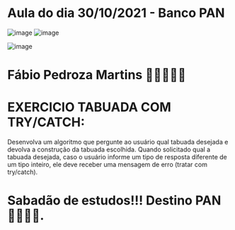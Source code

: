 # Aula do dia 30/10/2021 - Banco PAN


![image](https://user-images.githubusercontent.com/92064386/138007156-3ae6e393-a770-4bf7-85cb-9f9d390fb118.png)
![image](https://user-images.githubusercontent.com/92064386/138007193-47cac947-928e-4909-a299-0ae99b35eed9.png)

![image](https://drive.google.com/file/d/1jjU8XrFrauvMO5MDQp8D9YjXz4JbkT8H/view?usp=sharing/tabuada.png)

# Fábio Pedroza Martins 👩‍💻👨‍💻🚀
##

# EXERCICIO TABUADA COM TRY/CATCH:

Desenvolva um algoritmo que pergunte ao usuário qual tabuada desejada e devolva a construção da tabuada escolhida.
Quando solicitado qual a tabuada desejada, caso o usuário informe um tipo de resposta diferente de um tipo inteiro, 
ele deve receber uma mensagem de erro (tratar com try/catch).

# Sabadão de estudos!!! Destino PAN 🚀🚀🚀🚀.
